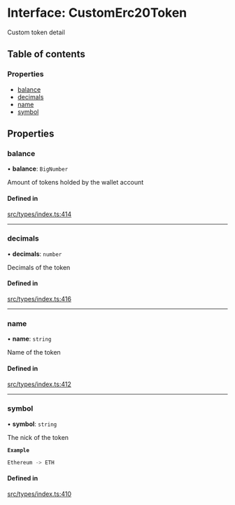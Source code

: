 # Interface: CustomErc20Token

Custom token detail

## Table of contents

### Properties

- [balance](CustomErc20Token.md#balance)
- [decimals](CustomErc20Token.md#decimals)
- [name](CustomErc20Token.md#name)
- [symbol](CustomErc20Token.md#symbol)

## Properties

### balance

• **balance**: `BigNumber`

Amount of tokens holded by the wallet account

#### Defined in

[src/types/index.ts:414](https://github.com/nevermined-io/components-catalog/blob/658432b/lib/src/types/index.ts#L414)

___

### decimals

• **decimals**: `number`

Decimals of the token

#### Defined in

[src/types/index.ts:416](https://github.com/nevermined-io/components-catalog/blob/658432b/lib/src/types/index.ts#L416)

___

### name

• **name**: `string`

Name of the token

#### Defined in

[src/types/index.ts:412](https://github.com/nevermined-io/components-catalog/blob/658432b/lib/src/types/index.ts#L412)

___

### symbol

• **symbol**: `string`

The nick of the token

**`Example`**

```ts
Ethereum -> ETH
```

#### Defined in

[src/types/index.ts:410](https://github.com/nevermined-io/components-catalog/blob/658432b/lib/src/types/index.ts#L410)
